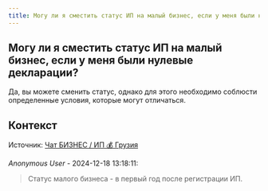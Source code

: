 ```yaml
---
title: Могу ли я сместить статус ИП на малый бизнес, если у меня были нулевые декларации?
---
```


## Могу ли я сместить статус ИП на малый бизнес, если у меня были нулевые декларации?

Да, вы можете сменить статус, однако для этого необходимо соблюсти определенные условия, которые могут отличаться.

## Контекст

Источник: [Чат БИЗНЕС / ИП 💰 Грузия](https://t.me/ip_ge)

_Anonymous User_ - 2024-12-18 13:18:11:

> Статус малого бизнеса - в первый год после регистрации ИП.
